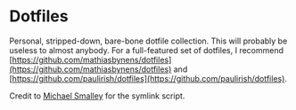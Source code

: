 Dotfiles
========

Personal, stripped-down, bare-bone dotfile collection. This will probably be useless to almost anybody. For a full-featured set of dotfiles, I recommend [https://github.com/mathiasbynens/dotfiles](https://github.com/mathiasbynens/dotfiles) and [https://github.com/paulirish/dotfiles](https://github.com/paulirish/dotfiles).

Credit to [Michael
Smalley](http://blog.smalleycreative.com/tutorials/using-git-and-github-to-manage-your-dotfiles/) for the symlink script.


